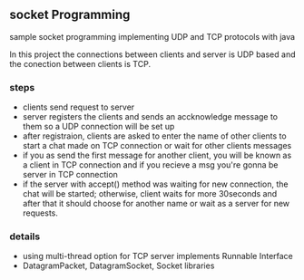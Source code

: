 ## socket Programming
sample socket programming implementing UDP and TCP protocols with java

In this project the connections between clients and server is UDP based and the conection between clients is TCP. 

### steps
+ clients send request to server 
+ server registers the clients and sends an accknowledge message to them so a UDP connection will be set up
+ after registraion, clients are asked to enter the name of other clients to start a chat made on TCP connection or wait for other clients messages 
+ if you as send the first message for another client, you will be known as a client in TCP connection and if you recieve a msg you're gonna be server in TCP connection
+ if the server with accept() method was waiting for new connection, the chat will be started; otherwise, client waits for more 30seconds and after that it should choose for another name or wait as a server for new requests.

### details
+ using multi-thread option for TCP server implements Runnable Interface
+ DatagramPacket, DatagramSocket, Socket libraries 
